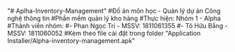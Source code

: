 "# Aplha-Inventory-Management" 
#Đồ án môn học - Quản lý dự án Công nghệ thông tin 
#Phần mềm quản lý kho hàng 
#Thực hiện: Nhóm 1 - Alpha 
#Thành viên nhóm: 
#- Phan Ngọc Trí - MSSV: 1811061355 
#- Tô Hữu Bằng - MSSV: 1811060052
#Kèm theo file cài đặt trong folder "Application Installer/Alpha-inventory-management.apk"
